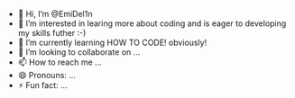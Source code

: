 - 👋 Hi, I’m @EmiDel1n
- 👀 I’m interested in learing more about coding and is eager to developing my skills futher :-) 
- 🌱 I’m currently learning HOW TO CODE! obviously!
- 💞️ I’m looking to collaborate on ...
- 📫 How to reach me ...
- 😄 Pronouns: ...
- ⚡ Fun fact: ...

<!---
EmiDel1n/EmiDel1n is a ✨ special ✨ repository because its `README.md` (this file) appears on your GitHub profile.
You can click the Preview link to take a look at your changes.
--->
